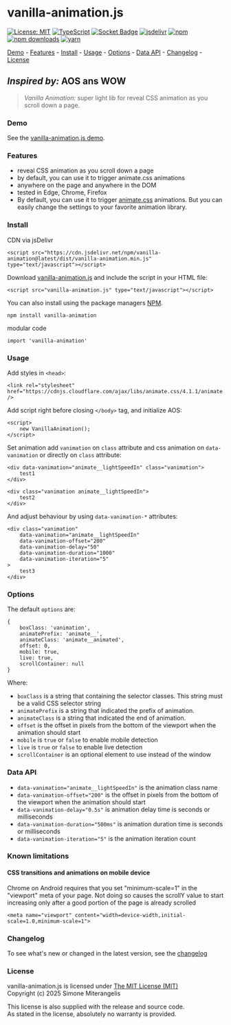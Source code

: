 # vanilla-animation.js #

[![License: MIT](https://img.shields.io/badge/License-MIT-green.svg)](https://opensource.org/licenses/MIT)
[![TypeScript](https://img.shields.io/badge/%3C%2F%3E-TypeScript-%230074c1.svg)](http://www.typescriptlang.org/)
[![Socket Badge](https://socket.dev/api/badge/npm/package/vanilla-animation)](https://socket.dev/npm/package/vanilla-animation)
[![jsdelivr](https://data.jsdelivr.com/v1/package/npm/vanilla-animation/badge)](https://www.jsdelivr.com/package/npm/vanilla-animation)
[![npm](https://img.shields.io/npm/v/vanilla-animation.svg?logo=npm&logoColor=fff&label=npm)](https://www.npmjs.com/package/vanilla-animation)
[![npm downloads](https://img.shields.io/npm/dm/vanilla-animation.svg?style=flat-square)](https://www.npmjs.com/package/vanilla-animation)
[![yarn](https://img.shields.io/npm/v/vanilla-animation.svg?logo=yarn&logoColor=fff&label=yarn)](https://yarnpkg.com/package?name=vanilla-animation)

[Demo](#demo) - [Features](#features) - [Install](#install) - [Usage](#usage) - [Options](#options) - [Data API](#data-api) -  [Changelog](#changelog) - [License](#license)

## *Inspired by:* AOS ans WOW

> *Vanilla Animation:* super light lib for reveal CSS animation as you scroll down a page.

### Demo

See the [vanilla-animation.js demo](https://codepen.io/mitera/pen/azOdmrv).

### Features

- reveal CSS animation as you scroll down a page
- by default, you can use it to trigger animate.css animations
- anywhere on the page and anywhere in the DOM
- tested in Edge, Chrome, Firefox
- By default, you can use it to trigger [animate.css](https://animate.style) animations. But you can easily change the settings to your favorite animation library.

### Install

CDN via jsDelivr

    <script src="https://cdn.jsdelivr.net/npm/vanilla-animation@latest/dist/vanilla-animation.min.js" type="text/javascript"></script>

Download [vanilla-animation.js](https://github.com/mitera/vanilla-animation/blob/master/vanilla-animation.js) and include the script in your HTML file:

	<script src="vanilla-animation.js" type="text/javascript"></script>

You can also install using the package managers [NPM](https://www.npmjs.com/package/vanilla-animation).

    npm install vanilla-animation

modular code

    import 'vanilla-animation'

### Usage

Add styles in `<head>`:
    
    <link rel="stylesheet" href="https://cdnjs.cloudflare.com/ajax/libs/animate.css/4.1.1/animate.min.css" />

Add script right before closing `</body>` tag, and initialize AOS:

    <script>
        new VanillaAnimation();
    </script>

Set animation add `vanimation` on `class` attribute and css animation on `data-vanimation` or directly on `class` attribute:

    <div data-vanimation="animate__lightSpeedIn" class="vanimation">
        test1
    </div>

    <div class="vanimation animate__lightSpeedIn">
        test2
    </div>

And adjust behaviour by using `data-vanimation-*` attributes:

    <div class="vanimation"
        data-vanimation="animate__lightSpeedIn"
        data-vanimation-offset="200"
        data-vanimation-delay="50"
        data-vanimation-duration="1000"
        data-vanimation-iteration="5"
    >
        test3
    </div>

### Options

The default `options` are:

    {
        boxClass: 'vanimation',
        animatePrefix: 'animate__',
        animateClass: 'animate__animated',
        offset: 0,
        mobile: true,
        live: true,
        scrollContainer: null
    }

Where:

- `boxClass` is a string that containing the selector classes. This string must be a valid CSS selector string
- `animatePrefix` is a string that indicated the prefix of animation.
- `animateClass` is a string that indicated the end of animation.
- `offset` is the offset in pixels from the bottom of the viewport when the animation should start
- `mobile` is `true` or `false` to enable mobile detection
- `live` is `true` or `false` to enable live detection
- `scrollContainer` is an optional element to use instead of the window

### Data API

- `data-vanimation="animate__lightSpeedIn"` is the animation class name
- `data-vanimation-offset="200"` is the offset in pixels from the bottom of the viewport when the animation should start
- `data-vanimation-delay="0.5s"` is animation delay time is seconds or milliseconds
- `data-vanimation-duration="500ms"` is animation duration time is seconds or milliseconds
- `data-vanimation-iteration="5"` is the animation iteration count

### Known limitations

#### CSS transitions and animations on mobile device

Chrome on Android requires that you set "minimum-scale=1" in the "viewport" meta of your page.
Not doing so causes the scrollY value to start increasing only after a good portion of the page is already scrolled

    <meta name="viewport" content="width=device-width,initial-scale=1.0,minimum-scale=1">

### Changelog

To see what's new or changed in the latest version, see the [changelog](https://github.com/mitera/vanilla-animation/blob/master/CHANGELOG.md)

### License

vanilla-animation.js is licensed under [The MIT License (MIT)](http://opensource.org/licenses/MIT)
<br/>Copyright (c) 2025 Simone Miterangelis

This license is also supplied with the release and source code.
<br/>As stated in the license, absolutely no warranty is provided.